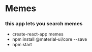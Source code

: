 # Memes

### this app lets you search memes

- create-react-app memes
- npm install @material-ui/core --save
- npm start